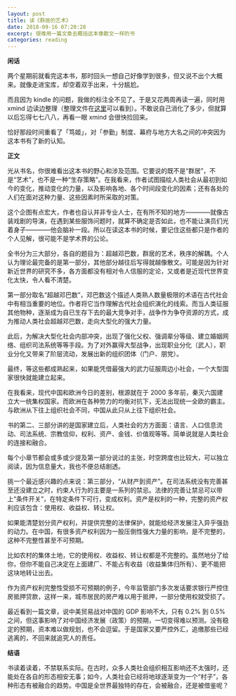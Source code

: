 ```yaml
---
layout: post
title: 读《群居的艺术》
date: 2018-09-16 07:20:28
excerpt: 很难用一篇文章去概括这本像散文一样的书
categories: reading
---
```


**闲话**

两个星期前就看完这本书，那时回头一想自己好像学到很多，但又说不出个大概来。就像走进宝库，却空着双手出来，十分尴尬。

而且因为 kindle 的问题，我做的标注全不见了。于是又花两周再读一遍，同时用 xmind 边读边整理（整理文件在[这里](https://github.com/yiyizym/xmind/blob/master/群居的艺术.xmind)可以看到）。不敢说自己消化了多少，但就算以后忘得七七八八，再看一眼 xmind 会很快捡回来。

恰好那段时间重看了「笃姬」，对「参勤」制度、幕府与地方大名之间的冲突因为这本书有了新的认知。

**正文**

光从书名，你很难看出这本书的野心和涉及范围。它要说的既不是“群居”，不是“艺术”，也不是一种“生存策略”。在我看来，作者试图描绘人类社会从最初到如今的变化，推动变化的力量，以及影响各地、各个时间段变化的因素；还有各处的人们在面对这种力量、这些因素时所采取的对策。

这个企图有点宏大，作者也自认并非专业人士，在有所不知的地方————就像古装戏剧的导演，在遇到某些服饰问题时，就算不确定是否如此，也不能让演员们光着身子————他会脑补一段。所以在读这本书的时候，要记住这些都只是作者的个人见解，很可能不是学术界的公论。

全书分为三大部分，各自的题目为：超越邓巴数，群居的艺术，秩序的解耦。个人认为理论最完备的是第一部分，其他部分越往后写得就越像散文。可能是因为针对新近世界的研究不多，各方面都没有相对令人信服的定论，又或者是近现代世界变化太快，令人看不清楚。

第一部分取名“超越邓巴数”，邓巴数这个描述人类熟人数量极限的术语在古代社会中有相当重要的地位。作者将它当作理解古代社会组织演化的线索。而当人类征服其他物种，逐渐成为自已生存下去的最大竞争对手，战争作为争夺资源的方式，成为推动人类社会超越邓巴数，走向大型化的强大力量。

此后，为解决大型化社会内部冲突，出现了强化父权、强调辈分等级、建立婚姻网络、组织司法系统等等手段。为了对外赢得大型战争，出现职业分化（武人），职业分化又带来了阶层流动，发展出新的组织团体（门户、朋党）。

最终，等这些都成熟起来，如果能凭借最强大的武力征服周边小社会，一个大型国家很快就能建立起来。

在我看来，现代中国和欧洲今日的差别，根源就在于 2000 多年前，秦灭六国建立大一统集权国家。而欧洲在各种势力的均衡对抗下，无法出现统一全欧的霸主。与欧洲从下往上组织社会不同，中国从此只从上往下组织社会。

书的第二、三部分讲的是国家建立后，人类社会的方方面面：语言、人口信息流动、司法系统、宗教信仰，权利、资产、金钱、价值观等等。简单说就是人类社会的连接和融合。

每个小章节都会或多或少提及第一部分说过的主张，时空跨度也比较大，可以独立阅读，因为信息量大，我也不便总结剧透。

挑一个最近感兴趣的点来说：第三部分，“从财产到资产”。在司法系统没有完善甚至还没建立之时，约束人行为的主要是一系列的禁忌。法律的完善让禁忌可以带上“条件开关”，在特定条件下可行，变成权利。资产是权利的一种，完整的资产权利应该包含：使用权、收益权、转让权。

如果能清楚划分资产权利，并提供完整的法律保护，就能给经济发展注入异乎强劲的动力。在中国，有很多资产权利因为一股压倒性强大力量的影响，是不完整的，这种不完整性甚至不可预期。

比如农村的集体土地，它的使用权、收益权、转让权都是不完整的。虽然地分了给你，但你不能自己决定在上面建厂、不能占有收益（收益集体归所有）、更不能把这块地转让出去。

作为资产权利完整性受损不可预期的例子，今年监管部门多次发话要求银行严控住房抵押贷款，这样一来，城市居民的房产难以用于抵押，一部分使用权就受损了。

最近看到一篇文章，说中美贸易战对中国的 GDP 影响不大，只有 0.2% 到 0.5% 之间，但这事影响了对中国经济发展（政策）的预期，一切变得难以预测。没有稳定的预期，资本难以做规划，也不会逗留。于是国家又要严控外汇，追缴那些已经逃离的，不回来就追究人的责任。

**结语**

书读着读着，不禁联系实际。在古时，众多人类社会组织相互影响还不太强时，还能处在各自的形态相安无事；如今，人类社会已经将地球逐渐变为一个“村子”，各种形态有被融合的趋势。中国是全世界最独特的存在，会被融合，还是被借鉴呢？
